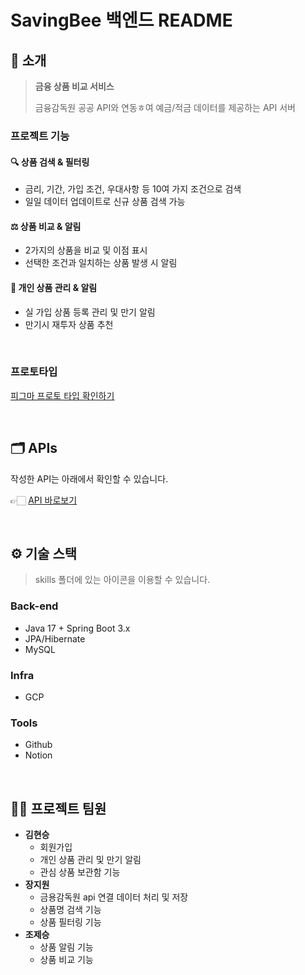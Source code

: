 # SavingBee 백엔드 README

## 📝 소개

> **금융 상품 비교 서비스**
>
> 금융감독원 공공 API와 연동ㅎ여 예금/적금 데이터를 제공하는 API 서버

### 프로젝트 기능

#### 🔍 상품 검색 & 필터링

- 금리, 기간, 가입 조건, 우대사항 등 10여 가지 조건으로 검색
- 일일 데이터 업데이트로 신규 상품 검색 가능

#### ⚖️ 상품 비교 & 알림

- 2가지의 상품을 비교 및 이점 표시
- 선택한 조건과 일치하는 상품 발생 시 알림

#### 👤 개인 상품 관리 & 알림

- 실 가입 상품 등록 관리 및 만기 알림
- 만기시 재투자 상품 추천

<br />

### 프로토타입

[피그마 프로토 타입 확인하기](https://www.figma.com/design/jXjlTzJZHxhG3lS2sIDwpL/%ED%98%91%EC%97%852%EC%A1%B0?node-id=0-1&m=dev&t=pslM6mjntm4ySH2a-1)

<br />

## 🗂️ APIs

작성한 API는 아래에서 확인할 수 있습니다.

👉🏻 [API 바로보기](https://curse-jade-2cc.notion.site/ebd/23f64e5ed8bc81ef875fef3157275354)


<br />

## ⚙ 기술 스택

> skills 폴더에 있는 아이콘을 이용할 수 있습니다.

### Back-end

- Java 17 + Spring Boot 3.x
- JPA/Hibernate
- MySQL

### Infra

- GCP

### Tools

- Github
- Notion
  <br />

[//]: # (## 🛠️ 프로젝트 아키텍쳐)

[//]: # ()

[//]: # (![no-image]&#40;https://user-images.githubusercontent.com/80824750/208294567-738dd273-e137-4bbf-8307-aff64258fe03.png&#41;)

[//]: # ()

[//]: # ()

<br />

[//]: # ()

[//]: # (## 🤔 기술적 이슈와 해결 과정)

[//]: # ()

[//]: # (- Stream 써야할까?)

[//]: # (    - [Stream API에 대하여]&#40;https://velog.io/@yewo2nn16/Java-Stream-API&#41;)

[//]: # (- Gmail STMP 이용하여 이메일 전송하기)

[//]: # (    - [gmail 보내기]&#40;https://velog.io/@yewo2nn16/Email-이메일-전송하기with-첨부파일&#41;)

[//]: # (- AWS EC2에 배포하기)

[//]: # (    - [서버 배포하기-1]&#40;https://velog.io/@yewo2nn16/SpringBoot-서버-배포&#41;)

[//]: # (    - [서버 배포하기-2]&#40;https://velog.io/@yewo2nn16/SpringBoot-서버-배포-인텔리제이에서-jar-파일-빌드해서-배포하기&#41;)

[//]: # ()

[//]: # (<br />)

## 💁‍♂️ 프로젝트 팀원

- **김현승**
    - 회원가입
    - 개인 상품 관리 및 만기 알림
    - 관심 상품 보관함 기능
- **장지원**
    - 금용감독원 api 연결 데이터 처리 및 저장
    - 상품명 검색 기능
    - 상품 필터링 기능
- **조제승**
    - 상품 알림 기능
    - 상품 비교 기능